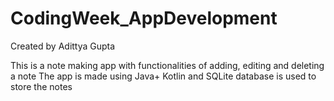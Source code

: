 # CodingWeek_AppDevelopment

Created by Adittya Gupta

This is a note making app with functionalities of adding, editing and deleting a note
The app is made using Java+ Kotlin and SQLite database is used to store the notes

